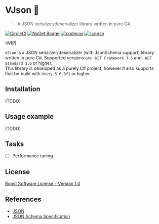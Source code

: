 # VJson 🍣
> A JSON serializer/deserializer library written in pure C#.

[![CircleCI](https://circleci.com/gh/yutopp/VJson.svg?style=svg)](https://circleci.com/gh/yutopp/VJson)  [![NuGet Badge](https://buildstats.info/nuget/vjson)](https://www.nuget.org/packages/VJson/)  [![codecov](https://codecov.io/gh/yutopp/VJson/branch/master/graph/badge.svg)](https://codecov.io/gh/yutopp/VJson)  [![license](https://img.shields.io/github/license/yutopp/VJson.svg)](https://github.com/yutopp/VJson/blob/master/LICENSE_1_0.txt)

(WIP)

`VJson` is a JSON serializer/deserializer (with JsonSchema support) library written in pure C#. Supported versions are `.NET Framework 3.5` and `.NET Standard 1.6` or higher.  
This library is developed as a purely C# project, however it also supports that be build with `Unity 5.6.3f1` or higher.

## Installation

(TODO)

## Usage example

(TODO)

## Tasks
- [ ] Performance tuning

## License

[Boost Software License - Version 1.0](./LICENSE_1_0.txt)

## References

- [JSON](https://www.json.org/)
- [JSON Schema Specification](https://json-schema.org/specification.html)

